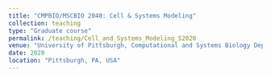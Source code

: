 ```yaml
---
title: "CMPBIO/MSCBIO 2040: Cell & Systems Modeling"
collection: teaching
type: "Graduate course"
permalink: /teaching/Cell_and_Systems_Modeling_S2020
venue: "University of Pittsburgh, Computational and Systems Biology Department"
date: 2020
location: "Pittsburgh, PA, USA"
---
```


